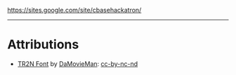 https://sites.google.com/site/cbasehackatron/

---

# Attributions

- [TR2N Font](http://damovieman.deviantart.com/art/TR2N-Font-190582356) by [DaMovieMan](http://damovieman.deviantart.com/): [cc-by-nc-nd](http://creativecommons.org/licenses/by-nc-nd/3.0/)


